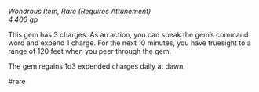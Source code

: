 *Wondrous Item, Rare (Requires Attunement)*  
*4,400 gp*

This gem has 3 charges. As an action, you can speak the gem’s command word and expend 1 charge. For the next 10 minutes, you have truesight to a range of 120 feet when you peer through the gem.

The gem regains 1d3 expended charges daily at dawn.

#rare
